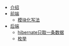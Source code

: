 * [介绍](README.md)
* [前端]()
    * [模块化写法](source/Js-module.md)
* [后端]()
    * [hibernate只取一条数据](source/hibernate-unique-result.md)
    * [枚举](source/enum.md)